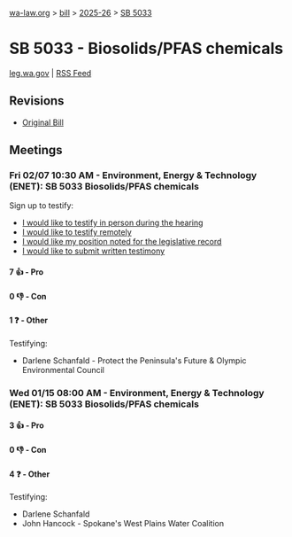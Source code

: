 [wa-law.org](/) > [bill](/bill/) > [2025-26](/bill/2025-26/) > [SB 5033](/bill/2025-26/sb/5033/)

# SB 5033 - Biosolids/PFAS chemicals
[leg.wa.gov](https://app.leg.wa.gov/billsummary?BillNumber=5033&Year=2025&Initiative=false) | [RSS Feed](./rss.xml)

## Revisions
* [Original Bill](1/)

## Meetings
### Fri 02/07 10:30 AM - Environment, Energy & Technology (ENET): SB 5033 Biosolids/PFAS chemicals
Sign up to testify:
* [I would like to testify in person during the hearing](https://app.leg.wa.gov/csi/Testifier/Add?chamber=House&mId=32643&aId=162452&caId=25240&tId=1)
* [I would like to testify remotely](https://app.leg.wa.gov/csi/Testifier/Add?chamber=House&mId=32643&aId=162452&caId=25240&tId=2)
* [I would like my position noted for the legislative record](https://app.leg.wa.gov/csi/Testifier/Add?chamber=House&mId=32643&aId=162452&caId=25240&tId=3)
* [I would like to submit written testimony](https://app.leg.wa.gov/csi/Testifier/Add?chamber=House&mId=32643&aId=162452&caId=25240&tId=4)

#### 7 👍 - Pro

#### 0 👎 - Con

#### 1 ❓ - Other
Testifying:
* Darlene Schanfald - Protect the Peninsula's Future & Olympic Environmental Council

### Wed 01/15 08:00 AM - Environment, Energy & Technology (ENET): SB 5033 Biosolids/PFAS chemicals
#### 3 👍 - Pro

#### 0 👎 - Con

#### 4 ❓ - Other
Testifying:
* Darlene Schanfald
* John Hancock - Spokane's West Plains Water Coalition
